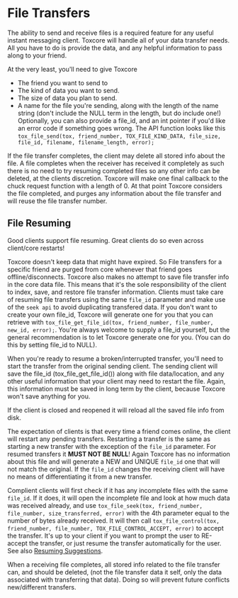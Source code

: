 # File Transfers
The ability to send and receive files is a required feature for any useful instant messaging client. Toxcore will handle
all of your data transfer needs. All you have to do is provide the data, and any helpful information to pass along to
your friend.

At the very least, you'll need to give Toxcore
 * The friend you want to send to
 * The kind of data you want to send.
 * The size of data you plan to send.
 * A name for the file you're sending, along with the length of the name string (don't include the NULL term in the
 length, but do include one!)
Optionally, you can also provide a file_id, and an int pointer if you'd like an error code if something goes wrong. The
API function looks like this `tox_file_send(tox, friend_number, TOX_FILE_KIND_DATA, file_size, file_id, filename,
filename_length, error);`

If the file transfer completes, the client may delete all stored info about the file. A file completes when the receiver
has received it completely as such there is no need to try resuming completed files so any other info can be deleted, at
the clients discretion. Toxcore will make one final callback to the chuck request function with a length of 0. At that
point Toxcore considers the file completed, and purges any information about the file transfer and will reuse the file
transfer number.

## File Resuming
Good clients support file resuming. Great clients do so even across client/core restarts!

Toxcore doesn't keep data that might have expired. So File transfers for a specific friend are purged from core whenever
that friend goes offline/disconnects. Toxcore also makes no attempt to save file transfer info in the core data file.
This means that it's the sole responsibility of the client to index, save, and restore file transfer information.
Clients must take care of resuming file transfers using the same `file_id` parameter and make use of the `seek api` to
avoid duplicating transfered data. If you don't want to create your own file_id, Toxcore will generate one for you that you can
retrieve with `tox_file_get_file_id(tox, friend_number, file_number, new_id, error);`. You're always welcome to supply a
file_id yourself, but the general recommendation is to let Toxcore generate one for you. (You can do this by setting
file_id to NULL).

When you're ready to resume a broken/interrupted transfer, you'll need to start the transfer from the original sending
client. The sending client will save the file_id (tox_file_get_file_id()) along with file data/location, and any other
useful information that your client may need to restart the file. Again, this information must be saved in long term by
the client, because Toxcore won't save anything for you.

If the client is closed and reopened it will reload all the saved file info from disk.

The expectation of clients is that every time a friend comes online, the client will restart any pending transfers.
Restarting a transfer is the same as starting a new transfer with the exception of the `file_id` parameter. For resumed
transfers it **MUST NOT BE NULL**! Again Toxcore has no information about this file and will generate a NEW and UNIQUE
`file_id` one that will not match the original. If the `file_id` changes the receiving client will have no means of
differentiating it from a new transfer.

Complient clients will first check if it has any incomplete files with the same `file_id`. If it does, it will open the
incomplete file and look at how much data was received already, and use
`tox_file_seek(tox, friend_number, file_number, size_transferred, error)` with the 4th parameter equal to the number of
bytes already received. It will then call
`tox_file_control(tox, friend_number, file_number, TOX_FILE_CONTROL_ACCEPT, error)` to accept the transfer. It's up to
your client if you want to prompt the user to RE-accept the transfer, or just resume the transfer automatically for the
user. See also [Resuming Suggestions](Suggestions/Resuming.md).

When a receiving file completes, all stored info related to the file transfer can, and should be deleted, (not the file
transfer data it self, only the data associated with transferring that data). Doing so will prevent future conflicts
new/different transfers.
